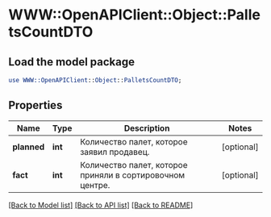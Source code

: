 # WWW::OpenAPIClient::Object::PalletsCountDTO

## Load the model package
```perl
use WWW::OpenAPIClient::Object::PalletsCountDTO;
```

## Properties
Name | Type | Description | Notes
------------ | ------------- | ------------- | -------------
**planned** | **int** | Количество палет, которое заявил продавец. | [optional] 
**fact** | **int** | Количество палет, которое приняли в сортировочном центре. | [optional] 

[[Back to Model list]](../README.md#documentation-for-models) [[Back to API list]](../README.md#documentation-for-api-endpoints) [[Back to README]](../README.md)



